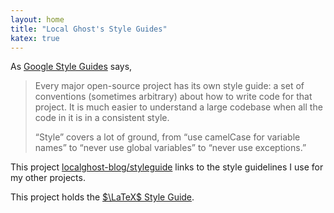 ```yaml
---
layout: home
title: "Local Ghost's Style Guides"
katex: true
---
```

As [Google Style Guides](https://google.github.io/styleguide/) says,
> Every major open-source project has its own style guide: a set of conventions (sometimes arbitrary) about how to write code for that project. It is much easier to understand a large codebase when all the code in it is in a consistent style.
>
> “Style” covers a lot of ground, from “use camelCase for variable names” to “never use global variables” to “never use exceptions.”

This project [localghost-blog/styleguide](https://github.com/localghost-blog/styleguide) links to the style guidelines I use for my other projects.

This project holds the [$\LaTeX$ Style Guide](/styleguide/latex-style-guide).